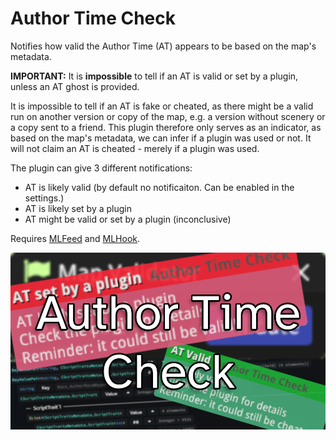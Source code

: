 # Author Time Check

Notifies how valid the Author Time (AT) appears to be based on the map's metadata.

**IMPORTANT:** It is **impossible** to tell if an AT is valid or set by a plugin, unless an AT ghost is provided.

It is impossible to tell if an AT is fake or cheated, as there might be a valid run on another version or copy of the map, e.g. a version without scenery or a copy sent to a friend.
This plugin therefore only serves as an indicator, as based on the map's metadata, we can infer if a plugin was used or not. It will not claim an AT is cheated - merely if a plugin was used.

The plugin can give 3 different notifications:
- AT is likely valid (by default no notificaiton. Can be enabled in the settings.)
- AT is likely set by a plugin
- AT might be valid or set by a plugin (inconclusive)

Requires [MLFeed](https://openplanet.dev/plugin/mlfeedracedata) and [MLHook](https://openplanet.dev/plugin/mlhook).

![image](images/main.png)
